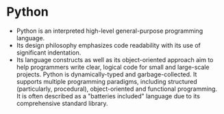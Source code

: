 # Python 
- Python is an interpreted high-level general-purpose programming language. 
- Its design philosophy emphasizes code readability with its use of significant indentation. 
- Its language constructs as well as its object-oriented approach aim to help programmers write clear, logical code for small and large-scale projects.
Python is dynamically-typed and garbage-collected. It supports multiple programming paradigms, including structured (particularly, procedural), object-oriented and functional programming. It is often described as a "batteries included" language due to its comprehensive standard library.
